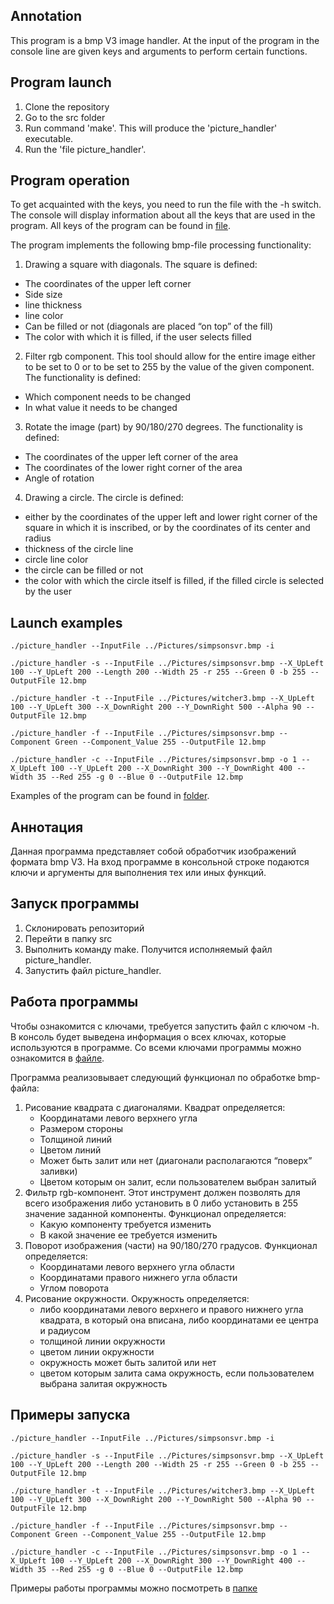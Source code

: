 ## Annotation
This program is a bmp V3 image handler. At the input of the program in the console line are given keys and arguments to perform certain functions.

## Program launch
1. Clone the repository
2. Go to the src folder
3. Run command 'make'. This will produce the 'picture_handler' executable.
4. Run the 'file picture_handler'.

## Program operation
To get acquainted with the keys, you need to run the file with the -h switch. The console will display information about all the keys that are used in the program. All keys of the program can be found in [file](keys.md).

The program implements the following bmp-file processing functionality:
1. Drawing a square with diagonals. The square is defined:
- The coordinates of the upper left corner
- Side size
- line thickness
- line color
- Can be filled or not (diagonals are placed “on top” of the fill)
- The color with which it is filled, if the user selects filled
2. Filter rgb component. This tool should allow for the entire image either to be set to 0 or to be set to 255 by the value of the given component. The functionality is defined:
- Which component needs to be changed
- In what value it needs to be changed
3. Rotate the image (part) by 90/180/270 degrees. The functionality is defined:
- The coordinates of the upper left corner of the area
- The coordinates of the lower right corner of the area
- Angle of rotation
4. Drawing a circle. The circle is defined:
- either by the coordinates of the upper left and lower right corner of the square in which it is inscribed, or by the coordinates of its center and radius
- thickness of the circle line
- circle line color
- the circle can be filled or not
- the color with which the circle itself is filled, if the filled circle is selected by the user

## Launch examples

 `./picture_handler --InputFile ../Pictures/simpsonsvr.bmp -i`
 
 `./picture_handler -s --InputFile ../Pictures/simpsonsvr.bmp --X_UpLeft 100 --Y_UpLeft 200 --Length 200 --Width 25 -r 255 --Green 0 -b 255 --OutputFile 12.bmp`
 
 `./picture_handler -t --InputFile ../Pictures/witcher3.bmp --X_UpLeft 100 --Y_UpLeft 300 --X_DownRight 200 --Y_DownRight 500 --Alpha 90 --OutputFile 12.bmp`
 
 `./picture_handler -f --InputFile ../Pictures/simpsonsvr.bmp --Component Green --Component_Value 255 --OutputFile 12.bmp`
 
 `./picture_handler -c --InputFile ../Pictures/simpsonsvr.bmp -o 1 --X_UpLeft 100 --Y_UpLeft 200 --X_DownRight 300 --Y_DownRight 400 --Width 35 --Red 255 -g 0 --Blue 0 --OutputFile 12.bmp`


Examples of the program can be found in [folder](https://github.com/jendos2001/C_Pictures_handler/tree/main/Examples).


## Аннотация
Данная программа представляет собой обработчик изображений формата bmp V3. На вход программе в консольной строке подаются ключи и аргументы для выполнения тех или иных функций.

## Запуск программы
1. Склонировать репозиторий
2. Перейти в папку src
3. Выполнить команду make. Получится исполняемый файл picture_handler.
4. Запустить файл picture_handler.

## Работа программы
Чтобы ознакомится с ключами, требуется запустить файл с ключом -h. В консоль будет выведена информация о всех ключах, которые используются в программе. Со всеми ключами программы можно ознакомится в [файле](keys.md).

Программа реализовывает следующий функционал по обработке bmp-файла:
1. Рисование квадрата с диагоналями. Квадрат определяется:
	- Координатами левого верхнего угла
	- Размером стороны
	- Толщиной линий
	- Цветом линий
	- Может быть залит или нет (диагонали располагаются “поверх” заливки)
	- Цветом которым он залит, если пользователем выбран залитый
2. Фильтр rgb-компонент. Этот инструмент должен позволять для всего изображения либо установить в 0 либо установить в 255 значение заданной компоненты. Функционал определяется:
	- Какую компоненту требуется изменить
	- В какой значение ее требуется изменить 
3. Поворот изображения (части) на 90/180/270 градусов. Функционал определяется:
	- Координатами левого верхнего угла области
	- Координатами правого нижнего угла области
	- Углом поворота 
4. Рисование окружности. Окружность определяется:
	- либо координатами левого верхнего и правого нижнего угла квадрата, в который она вписана, либо координатами ее центра и радиусом
	- толщиной линии окружности
	- цветом линии окружности
	- окружность может быть залитой или нет
	- цветом которым залита сама окружность, если пользователем выбрана залитая окружность

## Примеры запуска

 `./picture_handler --InputFile ../Pictures/simpsonsvr.bmp -i`
 
 `./picture_handler -s --InputFile ../Pictures/simpsonsvr.bmp --X_UpLeft 100 --Y_UpLeft 200 --Length 200 --Width 25 -r 255 --Green 0 -b 255 --OutputFile 12.bmp`
 
 `./picture_handler -t --InputFile ../Pictures/witcher3.bmp --X_UpLeft 100 --Y_UpLeft 300 --X_DownRight 200 --Y_DownRight 500 --Alpha 90 --OutputFile 12.bmp`
 
 `./picture_handler -f --InputFile ../Pictures/simpsonsvr.bmp --Component Green --Component_Value 255 --OutputFile 12.bmp`
 
 `./picture_handler -c --InputFile ../Pictures/simpsonsvr.bmp -o 1 --X_UpLeft 100 --Y_UpLeft 200 --X_DownRight 300 --Y_DownRight 400 --Width 35 --Red 255 -g 0 --Blue 0 --OutputFile 12.bmp`


Примеры работы программы можно посмотреть в [папке](https://github.com/jendos2001/C_Pictures_handler/tree/main/Examples)
